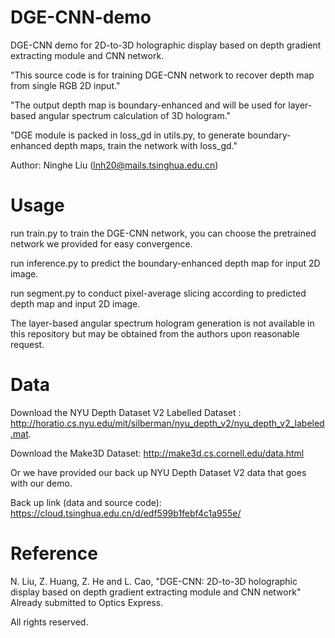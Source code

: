 # DGE-CNN-demo
DGE-CNN demo for 2D-to-3D holographic display based on depth gradient extracting module and CNN network.

"This source code is for training DGE-CNN network to recover depth map from single RGB 2D input."

"The output depth map is boundary-enhanced and will be used for layer-based angular spectrum calculation of 3D hologram."

"DGE module is packed in loss_gd in utils.py, to generate boundary-enhanced depth maps, train the network with loss_gd."

Author: Ninghe Liu (lnh20@mails.tsinghua.edu.cn)


# Usage
run train.py to train the DGE-CNN network, you can choose the pretrained network we provided for easy convergence.

run inference.py to predict the boundary-enhanced depth map for input 2D image.

run segment.py to conduct pixel-average slicing according to predicted depth map and input 2D image.

The layer-based angular spectrum hologram generation is not available in this repository but may be obtained from the authors upon reasonable request.

# Data
Download the NYU Depth Dataset V2 Labelled Dataset : http://horatio.cs.nyu.edu/mit/silberman/nyu_depth_v2/nyu_depth_v2_labeled.mat.

Download the Make3D Dataset: http://make3d.cs.cornell.edu/data.html

Or we have provided our back up NYU Depth Dataset V2 data that goes with our demo.

Back up link (data and source code): https://cloud.tsinghua.edu.cn/d/edf599b1febf4c1a955e/


# Reference
N. Liu, Z. Huang, Z. He and L. Cao, "DGE-CNN: 2D-to-3D holographic display based on depth gradient
extracting module and CNN network" Already submitted to Optics Express.

All rights reserved.
